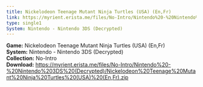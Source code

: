 ```yaml
---
title: Nickelodeon Teenage Mutant Ninja Turtles (USA) (En,Fr)
link: https://myrient.erista.me/files/No-Intro/Nintendo%20-%20Nintendo%203DS%20(Decrypted)/Nickelodeon%20Teenage%20Mutant%20Ninja%20Turtles%20(USA)%20(En,Fr).zip
type: single1
System: Nintendo - Nintendo 3DS (Decrypted)
---
```

<b>Game:</b> Nickelodeon Teenage Mutant Ninja Turtles (USA) (En,Fr)<br>
<b>System:</b> Nintendo - Nintendo 3DS (Decrypted)<br>
<b>Collection:</b> No-Intro<br>
<b>Download:</b> https://myrient.erista.me/files/No-Intro/Nintendo%20-%20Nintendo%203DS%20(Decrypted)/Nickelodeon%20Teenage%20Mutant%20Ninja%20Turtles%20(USA)%20(En,Fr).zip